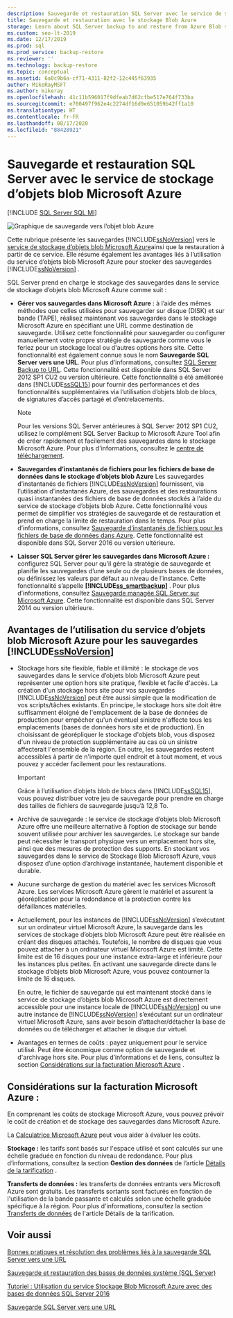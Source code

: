 ```yaml
---
description: Sauvegarde et restauration SQL Server avec le service de stockage d’objets blob Microsoft Azure
title: Sauvegarde et restauration avec le stockage Blob Azure
storage: Learn about SQL Server backup to and restore from Azure Blob storage, including the benefits of using Azure Blob storage to store SQL Server backups.
ms.custom: seo-lt-2019
ms.date: 12/17/2019
ms.prod: sql
ms.prod_service: backup-restore
ms.reviewer: ''
ms.technology: backup-restore
ms.topic: conceptual
ms.assetid: 6a0c9b6a-cf71-4311-82f2-12c445f63935
author: MikeRayMSFT
ms.author: mikeray
ms.openlocfilehash: 41c11b596017f9dfeab7d62cfbe517e764f733ba
ms.sourcegitcommit: e700497f962e4c2274df16d9e651059b42ff1a10
ms.translationtype: HT
ms.contentlocale: fr-FR
ms.lasthandoff: 08/17/2020
ms.locfileid: "88428921"
---
```

# <a name="sql-server-backup-and-restore-with-microsoft-azure-blob-storage-service"></a>Sauvegarde et restauration SQL Server avec le service de stockage d’objets blob Microsoft Azure
[!INCLUDE [SQL Server SQL MI](../../includes/applies-to-version/sql-asdbmi.md)]

  ![Graphique de sauvegarde vers l’objet blob Azure](../../relational-databases/backup-restore/media/backup-to-azure-blob-graphic.png "Graphique de sauvegarde vers l’objet blob Azure")  
  
 Cette rubrique présente les sauvegardes [!INCLUDE[ssNoVersion](../../includes/ssnoversion-md.md)] vers le [service de stockage d’objets blob Microsoft Azure](https://www.windowsazure.com/develop/net/how-to-guides/blob-storage/)ainsi que la restauration à partir de ce service. Elle résume également les avantages liés à l’utilisation du service d’objets blob Microsoft Azure pour stocker des sauvegardes [!INCLUDE[ssNoVersion](../../includes/ssnoversion-md.md)] .  
  
 SQL Server prend en charge le stockage des sauvegardes dans le service de stockage d’objets blob Microsoft Azure comme suit :  
  
-   **Gérer vos sauvegardes dans Microsoft Azure :** à l’aide des mêmes méthodes que celles utilisées pour sauvegarder sur disque (DISK) et sur bande (TAPE), réalisez maintenant vos sauvegardes dans le stockage Microsoft Azure en spécifiant une URL comme destination de sauvegarde. Utilisez cette fonctionnalité pour sauvegarder ou configurer manuellement votre propre stratégie de sauvegarde comme vous le feriez pour un stockage local ou d'autres options hors site. Cette fonctionnalité est également connue sous le nom **Sauvegarde SQL Server vers une URL**. Pour plus d’informations, consultez [SQL Server Backup to URL](../../relational-databases/backup-restore/sql-server-backup-to-url.md). Cette fonctionnalité est disponible dans SQL Server 2012 SP1 CU2 ou version ultérieure. Cette fonctionnalité a été améliorée dans [!INCLUDE[ssSQL15](../../includes/sssql15-md.md)] pour fournir des performances et des fonctionnalités supplémentaires via l’utilisation d’objets blob de blocs, de signatures d’accès partagé et d’entrelacements.  
  
    > [!NOTE]  
    >  Pour les versions SQL Server antérieures à SQL Server 2012 SP1 CU2, utilisez le complément SQL Server Backup to Microsoft Azure Tool afin de créer rapidement et facilement des sauvegardes dans le stockage Microsoft Azure. Pour plus d'informations, consultez le [centre de téléchargement](https://go.microsoft.com/fwlink/?LinkID=324399).  
  
-   **Sauvegardes d’instantanés de fichiers pour les fichiers de base de données dans le stockage d’objets blob Azure** Les sauvegardes d’instantanés de fichiers [!INCLUDE[ssNoVersion](../../includes/ssnoversion-md.md)] fournissent, via l’utilisation d’instantanés Azure, des sauvegardes et des restaurations quasi instantanées des fichiers de base de données stockés à l’aide du service de stockage d’objets blob Azure. Cette fonctionnalité vous permet de simplifier vos stratégies de sauvegarde et de restauration et prend en charge la limite de restauration dans le temps. Pour plus d’informations, consultez [Sauvegarde d’instantanés de fichiers pour les fichiers de base de données dans Azure](../../relational-databases/backup-restore/file-snapshot-backups-for-database-files-in-azure.md). Cette fonctionnalité est disponible dans SQL Server 2016 ou version ultérieure.  
  
-   **Laisser SQL Server gérer les sauvegardes dans Microsoft Azure :** configurez SQL Server pour qu’il gère la stratégie de sauvegarde et planifie les sauvegardes d’une seule ou de plusieurs bases de données, ou définissez les valeurs par défaut au niveau de l’instance. Cette fonctionnalité s’appelle **[!INCLUDE[ss_smartbackup](../../includes/ss-smartbackup-md.md)]** . Pour plus d’informations, consultez [Sauvegarde managée SQL Server sur Microsoft Azure](../../relational-databases/backup-restore/sql-server-managed-backup-to-microsoft-azure.md). Cette fonctionnalité est disponible dans SQL Server 2014 ou version ultérieure.  
  
## <a name="benefits-of-using-the-microsoft-azure-blob-service-for-ssnoversion-backups"></a>Avantages de l’utilisation du service d’objets blob Microsoft Azure pour les sauvegardes [!INCLUDE[ssNoVersion](../../includes/ssnoversion-md.md)]  
  
-   Stockage hors site flexible, fiable et illimité : le stockage de vos sauvegardes dans le service d’objets blob Microsoft Azure peut représenter une option hors site pratique, flexible et facile d'accès. La création d'un stockage hors site pour vos sauvegardes [!INCLUDE[ssNoVersion](../../includes/ssnoversion-md.md)] peut être aussi simple que la modification de vos scripts/tâches existants. En principe, le stockage hors site doit être suffisamment éloigné de l'emplacement de la base de données de production pour empêcher qu'un éventuel sinistre n'affecte tous les emplacements (bases de données hors site et de production). En choisissant de géorépliquer le stockage d'objets blob, vous disposez d'un niveau de protection supplémentaire au cas où un sinistre affecterait l'ensemble de la région. En outre, les sauvegardes restent accessibles à partir de n'importe quel endroit et à tout moment, et vous pouvez y accéder facilement pour les restaurations.  
  
    > [!IMPORTANT]  
    >  Grâce à l’utilisation d’objets blob de blocs dans [!INCLUDE[ssSQL15](../../includes/sssql15-md.md)], vous pouvez distribuer votre jeu de sauvegarde pour prendre en charge des tailles de fichiers de sauvegarde jusqu’à 12,8 To.  
  
-   Archive de sauvegarde : le service de stockage d’objets blob Microsoft Azure offre une meilleure alternative à l’option de stockage sur bande souvent utilisée pour archiver les sauvegardes. Le stockage sur bande peut nécessiter le transport physique vers un emplacement hors site, ainsi que des mesures de protection des supports. En stockant vos sauvegardes dans le service de Stockage Blob Microsoft Azure, vous disposez d’une option d’archivage instantanée, hautement disponible et durable.  
  
-   Aucune surcharge de gestion du matériel avec les services Microsoft Azure. Les services Microsoft Azure gèrent le matériel et assurent la géoréplication pour la redondance et la protection contre les défaillances matérielles.  
  
-   Actuellement, pour les instances de [!INCLUDE[ssNoVersion](../../includes/ssnoversion-md.md)] s’exécutant sur un ordinateur virtuel Microsoft Azure, la sauvegarde dans les services de stockage d’objets blob Microsoft Azure peut être réalisée en créant des disques attachés. Toutefois, le nombre de disques que vous pouvez attacher à un ordinateur virtuel Microsoft Azure est limité. Cette limite est de 16 disques pour une instance extra-large et inférieure pour les instances plus petites. En activant une sauvegarde directe dans le stockage d’objets blob Microsoft Azure, vous pouvez contourner la limite de 16 disques.  
  
     En outre, le fichier de sauvegarde qui est maintenant stocké dans le service de stockage d’objets blob Microsoft Azure est directement accessible pour une instance locale de [!INCLUDE[ssNoVersion](../../includes/ssnoversion-md.md)] ou une autre instance de [!INCLUDE[ssNoVersion](../../includes/ssnoversion-md.md)] s’exécutant sur un ordinateur virtuel Microsoft Azure, sans avoir besoin d’attacher/détacher la base de données ou de télécharger et attacher le disque dur virtuel.  
  
-   Avantages en termes de coûts : payez uniquement pour le service utilisé. Peut être économique comme option de sauvegarde et d'archivage hors site. Pour plus d’informations et de liens, consultez la section [Considérations sur la facturation Microsoft Azure](#Billing) .  
  
##  <a name="microsoft-azure-billing-considerations"></a><a name="Billing"></a> Considérations sur la facturation Microsoft Azure :  
 En comprenant les coûts de stockage Microsoft Azure, vous pouvez prévoir le coût de création et de stockage des sauvegardes dans Microsoft Azure.  
  
 La [Calculatrice Microsoft Azure](https://go.microsoft.com/fwlink/?LinkId=277060) peut vous aider à évaluer les coûts.  
  
 **Stockage :** les tarifs sont basés sur l'espace utilisé et sont calculés sur une échelle graduée en fonction du niveau de redondance. Pour plus d’informations, consultez la section **Gestion des données** de l’article [Détails de la tarification](https://go.microsoft.com/fwlink/?LinkId=277059) .  
  
 **Transferts de données :** les transferts de données entrants vers Microsoft Azure sont gratuits. Les transferts sortants sont facturés en fonction de l'utilisation de la bande passante et calculés selon une échelle graduée spécifique à la région. Pour plus d'informations, consultez la section [Transferts de données](https://go.microsoft.com/fwlink/?LinkId=277061) de l'article Détails de la tarification.  
  
## <a name="see-also"></a>Voir aussi  

[Bonnes pratiques et résolution des problèmes liés à la sauvegarde SQL Server vers une URL](../../relational-databases/backup-restore/sql-server-backup-to-url-best-practices-and-troubleshooting.md)   

[Sauvegarde et restauration des bases de données système &#40;SQL Server&#41;](../../relational-databases/backup-restore/back-up-and-restore-of-system-databases-sql-server.md)   

[Tutoriel : Utilisation du service Stockage Blob Microsoft Azure avec des bases de données SQL Server 2016](../tutorial-use-azure-blob-storage-service-with-sql-server-2016.md)

[Sauvegarde SQL Server vers une URL](../../relational-databases/backup-restore/sql-server-backup-to-url.md)  
  
  
